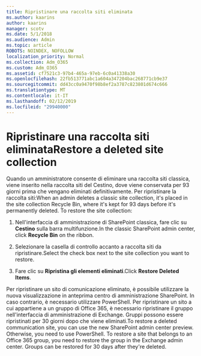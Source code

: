 ```yaml
---
title: Ripristinare una raccolta siti eliminata
ms.author: kaarins
author: kaarins
manager: scotv
ms.date: 5/1/2018
ms.audience: Admin
ms.topic: article
ROBOTS: NOINDEX, NOFOLLOW
localization_priority: Normal
ms.collection: Adm_O365
ms.custom: Adm_O365
ms.assetid: cf7521c3-97b4-465a-97eb-6c0a41338a30
ms.openlocfilehash: 22fb513771abc1a604a347204bac268771cb9e37
ms.sourcegitcommit: dd43cc0a9470f98b8ef2a3787c823801d674c666
ms.translationtype: MT
ms.contentlocale: it-IT
ms.lasthandoff: 02/12/2019
ms.locfileid: "29940000"
---
```

# <a name="restore-a-deleted-site-collection"></a><span data-ttu-id="9fd24-102">Ripristinare una raccolta siti eliminata</span><span class="sxs-lookup"><span data-stu-id="9fd24-102">Restore a deleted site collection</span></span>

<span data-ttu-id="9fd24-p101">Quando un amministratore consente di eliminare una raccolta siti classica, viene inserito nella raccolta siti del Cestino, dove viene conservata per 93 giorni prima che vengano eliminati definitivamente. Per ripristinare la raccolta siti:</span><span class="sxs-lookup"><span data-stu-id="9fd24-p101">When an admin deletes a classic site collection, it's placed in the site collection Recycle Bin, where it's kept for 93 days before it's permanently deleted. To restore the site collection:</span></span>
  
1. <span data-ttu-id="9fd24-105">Nell'interfaccia di amministrazione di SharePoint classica, fare clic su **Cestino** sulla barra multifunzione.</span><span class="sxs-lookup"><span data-stu-id="9fd24-105">In the classic SharePoint admin center, click **Recycle Bin** on the ribbon.</span></span> 
    
2. <span data-ttu-id="9fd24-106">Selezionare la casella di controllo accanto a raccolta siti da ripristinare.</span><span class="sxs-lookup"><span data-stu-id="9fd24-106">Select the check box next to the site collection you want to restore.</span></span>
    
3. <span data-ttu-id="9fd24-107">Fare clic su **Ripristina gli elementi eliminati**.</span><span class="sxs-lookup"><span data-stu-id="9fd24-107">Click **Restore Deleted Items**.</span></span>
    
<span data-ttu-id="9fd24-p102">Per ripristinare un sito di comunicazione eliminato, è possibile utilizzare la nuova visualizzazione in anteprima centro di amministrazione SharePoint. In caso contrario, è necessario utilizzare PowerShell. Per ripristinare un sito a cui appartiene a un gruppo di Office 365, è necessario ripristinare il gruppo nell'interfaccia di amministrazione di Exchange. Gruppi possono essere ripristinati per 30 giorni dopo che viene eliminati.</span><span class="sxs-lookup"><span data-stu-id="9fd24-p102">To restore a deleted communication site, you can use the new SharePoint admin center preview. Otherwise, you need to use PowerShell. To restore a site that belongs to an Office 365 group, you need to restore the group in the Exchange admin center. Groups can be restored for 30 days after they're deleted.</span></span>
  

